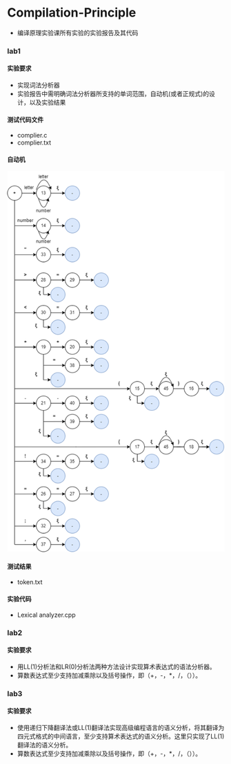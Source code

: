# Compilation-Principle

* 编译原理实验课所有实验的实验报告及其代码
### lab1
#### 实验要求
* 实现词法分析器
* 实验报告中需明确词法分析器所支持的单词范围，自动机(或者正规式)的设计，以及实验结果
#### 测试代码文件
* complier.c
* complier.txt
#### 自动机
![](https://github.com/hhh1223/Compilation-Principle/blob/main/lab1/1.png)
#### 测试结果
* token.txt
#### 实验代码
* Lexical analyzer.cpp
### lab2
#### 实验要求
* 用LL(1)分析法和LR(0)分析法两种方法设计实现算术表达式的语法分析器。
*  算数表达式至少支持加减乘除以及括号操作，即（+，-，\*，/，（））。
### lab3
#### 实验要求
* 使用递归下降翻译法或LL(1)翻译法实现高级编程语言的语义分析，将其翻译为四元式格式的中间语言，至少支持算术表达式的语义分析。这里只实现了LL(1)翻译法的语义分析。
* 算数表达式至少支持加减乘除以及括号操作，即（+，-，\*，/，（））。
